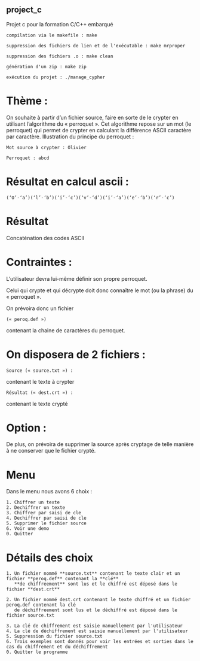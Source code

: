 ## project_c
Projet c pour la formation C/C++ embarqué

```
compilation via le makefile : make
```

```
suppression des fichiers de lien et de l'exécutable : make mrproper
```

```
suppression des fichiers .o : make clean
```

```
génération d'un zip : make zip
```

```
exécution du projet : ./manage_cypher
```

# Thème :

On souhaite à partir d’un fichier source, faire en sorte de le crypter en utilisant l’algorithme du « perroquet ».
Cet algorithme repose sur un mot (le perroquet) qui permet de crypter en calculant la différence ASCII caractère par caractère.
Illustration du principe du perroquet :

```
Mot source à crypter : Olivier
```

```
Perroquet : abcd
```


# Résultat en calcul ascii : 

```
(‘O’-‘a’)(‘l’-‘b’)(‘i’-‘c’)(‘v’-‘d’)(‘i’-‘a’)(‘e’-‘b’)(‘r’-‘c’)
```

# Résultat

Concaténation des codes ASCII


# Contraintes : 

L’utilisateur devra lui-même définir son propre perroquet.

Celui qui crypte et qui décrypte doit donc connaître le mot (ou la phrase) du « perroquet ». 

On prévoira donc un fichier 

```
(« peroq.def ») 
```

contenant la chaine de caractères du perroquet.

# On disposera de 2 fichiers :

```
Source (« source.txt ») : 
```
contenant le texte à crypter

```
Résultat (« dest.crt ») : 
```

contenant le texte crypté

# Option :

De plus, on prévoira de supprimer la source après cryptage de telle manière à ne conserver que le fichier crypté.

# Menu

Dans le menu nous avons 6 choix : 

```
1. Chiffrer un texte
2. Dechiffrer un texte
3. Chiffrer par saisi de cle
4. Dechiffrer par saisi de cle
5. Supprimer le fichier source
6. Voir une demo
0. Quitter

```

# Détails des choix

```
1. Un fichier nommé **source.txt** contenant le texte clair et un fichier **peroq.def** contenant la **clé** 
   **de chiffreement** sont lus et le chiffré est déposé dans le fichier **dest.crt**

2. Un fichier nommé dest.crt contenant le texte chiffré et un fichier peroq.def contenant la clé 
   de déchiffreement sont lus et le déchiffré est déposé dans le fichier source.txt

3. La clé de chiffrement est saisie manuellement par l'utilisateur
4. La clé de déchiffrement est saisie manuellement par l'utilisateur
5. Suppression du fichier source.txt
6. Trois exemples sont donnés pour voir les entrées et sorties dans le cas du chiffrement et du déchiffrement
0. Quitter le programme

```



